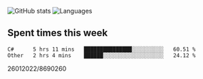 ![GitHub stats](https://github-readme-stats.vercel.app/api?username=emipa606&theme=github_dark&show_icons=true) 
![Languages](https://github-readme-stats.vercel.app/api/top-langs/?username=emipa606&theme=github_dark&layout=compact)

## Spent times this week
<!--START_SECTION:waka-->

```text
C#      5 hrs 11 mins   ███████████████░░░░░░░░░░   60.51 %
Other   2 hrs 4 mins    ██████░░░░░░░░░░░░░░░░░░░   24.12 %
```

<!--END_SECTION:waka-->


26012022/8690260
